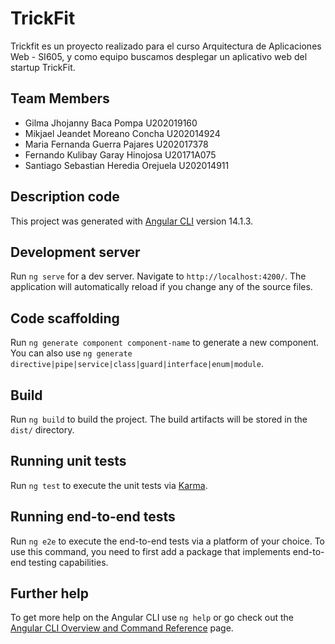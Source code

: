 # TrickFit
Trickfit es un proyecto realizado para el curso Arquitectura de Aplicaciones Web - SI605, y como equipo buscamos desplegar un aplicativo web del startup TrickFit.

## Team Members

- Gilma Jhojanny Baca Pompa		        U202019160
- Mikjael Jeandet Moreano Concha 	    U202014924
- Maria Fernanda Guerra Pajares	        U202017378
- Fernando Kulibay Garay Hinojosa	    U20171A075
- Santiago Sebastian Heredia Orejuela	U202014911

## Description code
This project was generated with [Angular CLI](https://github.com/angular/angular-cli) version 14.1.3.

## Development server

Run `ng serve` for a dev server. Navigate to `http://localhost:4200/`. The application will automatically reload if you change any of the source files.

## Code scaffolding

Run `ng generate component component-name` to generate a new component. You can also use `ng generate directive|pipe|service|class|guard|interface|enum|module`.

## Build

Run `ng build` to build the project. The build artifacts will be stored in the `dist/` directory.

## Running unit tests

Run `ng test` to execute the unit tests via [Karma](https://karma-runner.github.io).

## Running end-to-end tests

Run `ng e2e` to execute the end-to-end tests via a platform of your choice. To use this command, you need to first add a package that implements end-to-end testing capabilities.

## Further help

To get more help on the Angular CLI use `ng help` or go check out the [Angular CLI Overview and Command Reference](https://angular.io/cli) page.
